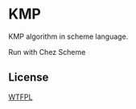 # KMP
KMP algorithm in scheme language.

Run with Chez Scheme

## License
[WTFPL](http://www.wtfpl.net/txt/copying)
